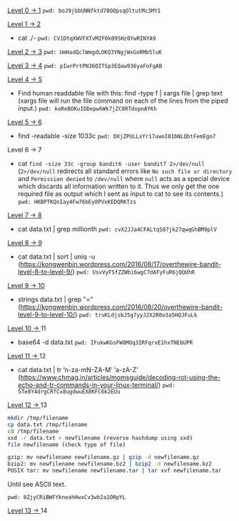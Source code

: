 [Level 0 -> 1]()
`pwd: boJ9jbbUNNfktd78OOpsqOltutMc3MY1`

[Level 1 -> 2]()

- cat ./-
  `pwd: CV1DtqXWVFXTvM2F0k09SHz0YwRINYA9`

[Level 2 -> 3]()
`pwd: UmHadQclWmgdLOKQ3YNgjWxGoRMb5luK`

[Level 3 -> 4]()
`pwd: pIwrPrtPN36QITSp3EQaw936yaFoFgAB`

[Level 4 -> 5]()

- Find human readdable file with this: find -type f | xargs file | grep text
  (xargs file will run the file command on each of the lines from the piped input.)
  `pwd: koReBOKuIDDepwhWk7jZC0RTdopnAYKh`

[Level 5 -> 6]()

- find -readable -size 1033c
  `pwd: DXjZPULLxYr17uwoI01bNLQbtFemEgo7`

Level 6 -> 7

- cat `find -size 33c -group bandit6 -user bandit7 2>/dev/null`
  (`2>/dev/null` redirects all standard errors like `No such file or directory` and `Permission denied` to `/dev/null` where `null` acts as a special device which discards all information written to it. Thus we only get the one required file as output which I sent as input to cat to see its contents.)
  `pwd: HKBPTKQnIay4Fw76bEy8PVxKEDQRKTzs`

[Level 7 -> 8]()

- cat data.txt | grep millionth
  `pwd: cvX2JJa4CFALtqS87jk27qwqGhBM9plV`

[Level 8 -> 9]()

- cat data.txt | sort | uniq -u
  (https://kongwenbin.wordpress.com/2016/08/17/overthewire-bandit-level-8-to-level-9/)
  `pwd: UsvVyFSfZZWbi6wgC7dAFyFuR6jQQUhR`

[Level 9 -> 10]()

- strings data.txt | grep "="
  (https://kongwenbin.wordpress.com/2016/08/20/overthewire-bandit-level-9-to-level-10/)
  `pwd: truKLdjsbJ5g7yyJ2X2R0o3a5HQJFuLk`

[Level 10 -> ]()11

- base64 -d data.txt
  `pwd: IFukwKGsFW8MOq3IRFqrxE1hxTNEbUPR`

[Level 11 -> ]()12

- cat data.txt | tr ‘n-za-mN-ZA-M’ ‘a-zA-Z’
  (https://www.chmag.in/articles/momsguide/decoding-rot-using-the-echo-and-tr-commands-in-your-linux-terminal/)
  `pwd: 5Te8Y4drgCRfCx8ugdwuEX8KFC6k2EUu`

[Level 12 -> ]()13

```bash
mkdir /tmp/filename
cp data.txt /tmp/filename
cd /tmp/filename
xxd -r data.txt > newfilename (reverse hashdump using xxd)
file newfilename (check type of file)

gzip: mv newfilename newfilename.gz | gzip -d newfilename.gz
bzip2: mv newfilename newfilename.bz2 | bzip2 -d newfilename.bz2
POSIX tar: mv newfilename newfilename.tar | tar xvf newfilename.tar
```

Until see ASCII text.

`pwd: 8ZjyCRiBWFYkneahHwxCv3wb2a1ORpYL`

[Level 13 -> ]()14
